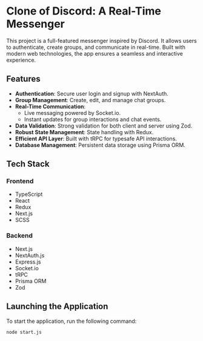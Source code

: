 # Clone of Discord: A Real-Time Messenger

This project is a full-featured messenger inspired by Discord. It allows users to authenticate, create groups, and communicate in real-time. Built with modern web technologies, the app ensures a seamless and interactive experience.

## Features
- **Authentication**: Secure user login and signup with NextAuth.
- **Group Management**: Create, edit, and manage chat groups.
- **Real-Time Communication**:
  - Live messaging powered by Socket.io.
  - Instant updates for group interactions and chat events.
- **Data Validation**: Strong validation for both client and server using Zod.
- **Robust State Management**: State handling with Redux.
- **Efficient API Layer**: Built with tRPC for typesafe API interactions.
- **Database Management**: Persistent data storage using Prisma ORM.

## Tech Stack

### Frontend
- TypeScript
- React
- Redux
- Next.js
- SCSS

### Backend
- Next.js
- NextAuth.js
- Express.js
- Socket.io
- tRPC
- Prisma ORM
- Zod

## Launching the Application
To start the application, run the following command:
```bash
node start.js

